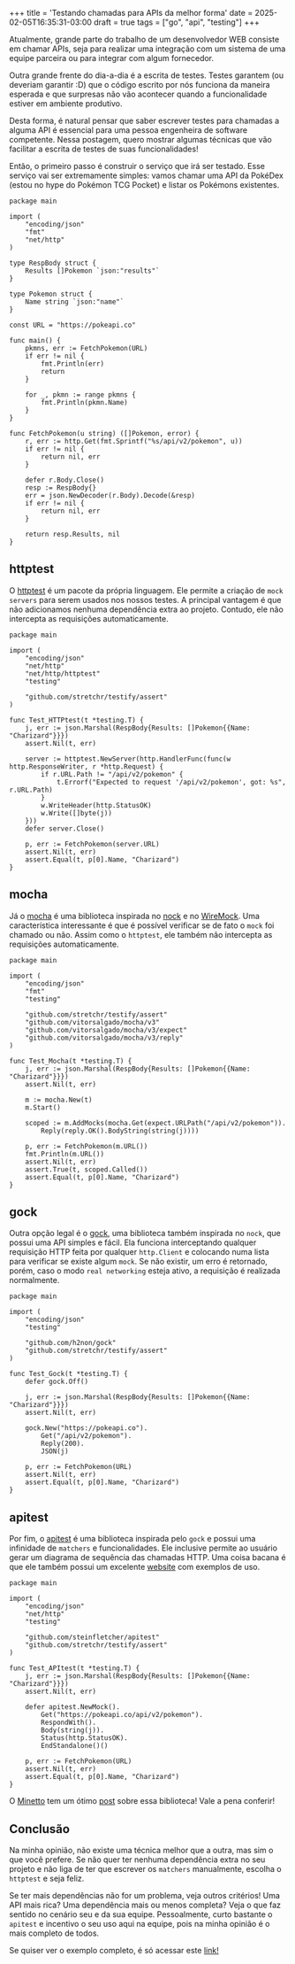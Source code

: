 +++
title = 'Testando chamadas para APIs da melhor forma'
date = 2025-02-05T16:35:31-03:00
draft = true
tags = ["go", "api", "testing"]
+++

Atualmente, grande parte do trabalho de um desenvolvedor WEB consiste em chamar APIs, seja para realizar uma integração com um sistema de uma equipe parceira ou para integrar com algum fornecedor.

Outra grande frente do dia-a-dia é a escrita de testes. Testes garantem (ou deveriam garantir :D) que o código escrito por nós funciona da maneira esperada e que surpresas não vão acontecer quando a funcionalidade estiver em ambiente produtivo.

Desta forma, é natural pensar que saber escrever testes para chamadas a alguma API é essencial para uma pessoa engenheira de software competente. Nessa postagem, quero mostrar algumas técnicas que vão facilitar a escrita de testes de suas funcionalidades!

Então, o primeiro passo é construir o serviço que irá ser testado. Esse serviço vai ser extremamente simples: vamos chamar uma API da PokéDex (estou no hype do Pokémon TCG Pocket) e listar os Pokémons existentes.

```golang
package main

import (
	"encoding/json"
	"fmt"
	"net/http"
)

type RespBody struct {
	Results []Pokemon `json:"results"`
}

type Pokemon struct {
	Name string `json:"name"`
}

const URL = "https://pokeapi.co"

func main() {
	pkmns, err := FetchPokemon(URL)
	if err != nil {
		fmt.Println(err)
		return
	}

	for _, pkmn := range pkmns {
		fmt.Println(pkmn.Name)
	}
}

func FetchPokemon(u string) ([]Pokemon, error) {
	r, err := http.Get(fmt.Sprintf("%s/api/v2/pokemon", u))
	if err != nil {
		return nil, err
	}

	defer r.Body.Close()
	resp := RespBody{}
	err = json.NewDecoder(r.Body).Decode(&resp)
	if err != nil {
		return nil, err
	}

	return resp.Results, nil
}
```

## httptest
O [httptest](https://pkg.go.dev/net/http/httptest) é um pacote da própria linguagem.  Ele permite a criação de `mock servers` para serem usados nos nossos testes. A principal vantagem é que não adicionamos nenhuma dependência extra ao projeto. Contudo, ele não intercepta as requisições automaticamente.

```golang
package main

import (
	"encoding/json"
	"net/http"
	"net/http/httptest"
	"testing"

	"github.com/stretchr/testify/assert"
)

func Test_HTTPtest(t *testing.T) {
	j, err := json.Marshal(RespBody{Results: []Pokemon{{Name: "Charizard"}}})
	assert.Nil(t, err)

	server := httptest.NewServer(http.HandlerFunc(func(w http.ResponseWriter, r *http.Request) {
		if r.URL.Path != "/api/v2/pokemon" {
			t.Errorf("Expected to request '/api/v2/pokemon', got: %s", r.URL.Path)
		}
		w.WriteHeader(http.StatusOK)
		w.Write([]byte(j))
	}))
	defer server.Close()

	p, err := FetchPokemon(server.URL)
	assert.Nil(t, err)
	assert.Equal(t, p[0].Name, "Charizard")
}
```

## mocha
Já o [mocha](https://github.com/vitorsalgado/mocha) é uma biblioteca inspirada no [nock](https://github.com/nock/nock) e no [WireMock](https://wiremock.org/). Uma característica interessante é que é possível verificar se de fato o `mock` foi chamado ou não. Assim como o `httptest`, ele também não intercepta as requisições automaticamente.

```golang
package main

import (
	"encoding/json"
	"fmt"
	"testing"

	"github.com/stretchr/testify/assert"
	"github.com/vitorsalgado/mocha/v3"
	"github.com/vitorsalgado/mocha/v3/expect"
	"github.com/vitorsalgado/mocha/v3/reply"
)

func Test_Mocha(t *testing.T) {
	j, err := json.Marshal(RespBody{Results: []Pokemon{{Name: "Charizard"}}})
	assert.Nil(t, err)

	m := mocha.New(t)
	m.Start()

	scoped := m.AddMocks(mocha.Get(expect.URLPath("/api/v2/pokemon")).
		Reply(reply.OK().BodyString(string(j))))

	p, err := FetchPokemon(m.URL())
	fmt.Println(m.URL())
	assert.Nil(t, err)
	assert.True(t, scoped.Called())
	assert.Equal(t, p[0].Name, "Charizard")
}
```

## gock
Outra opção legal é o [gock](https://github.com/h2non/gock), uma biblioteca também inspirada no `nock`, que possui uma API simples e fácil. Ela funciona interceptando qualquer requisição HTTP feita por qualquer `http.Client` e colocando numa lista para verificar se existe algum `mock`. Se não existir, um erro é retornado, porém, caso o modo `real networking` esteja ativo, a requisição é realizada normalmente. 
 
```golang
package main

import (
	"encoding/json"
	"testing"

	"github.com/h2non/gock"
	"github.com/stretchr/testify/assert"
)

func Test_Gock(t *testing.T) {
	defer gock.Off()

	j, err := json.Marshal(RespBody{Results: []Pokemon{{Name: "Charizard"}}})
	assert.Nil(t, err)

	gock.New("https://pokeapi.co").
		Get("/api/v2/pokemon").
		Reply(200).
		JSON(j)

	p, err := FetchPokemon(URL)
	assert.Nil(t, err)
	assert.Equal(t, p[0].Name, "Charizard")
}
```

## apitest
Por fim, o [apitest](https://github.com/steinfletcher/apitest) é uma biblioteca inspirada pelo `gock` e possui uma infinidade de `matchers` e funcionalidades. Ele inclusive permite ao usuário gerar um diagrama de sequência das chamadas HTTP. Uma coisa bacana é que ele também possui um excelente [website](https://apitest.dev/) com exemplos de uso.

```golang
package main

import (
	"encoding/json"
	"net/http"
	"testing"

	"github.com/steinfletcher/apitest"
	"github.com/stretchr/testify/assert"
)

func Test_APItest(t *testing.T) {
	j, err := json.Marshal(RespBody{Results: []Pokemon{{Name: "Charizard"}}})
	assert.Nil(t, err)

	defer apitest.NewMock().
		Get("https://pokeapi.co/api/v2/pokemon").
		RespondWith().
		Body(string(j)).
		Status(http.StatusOK).
		EndStandalone()()

	p, err := FetchPokemon(URL)
	assert.Nil(t, err)
	assert.Equal(t, p[0].Name, "Charizard")
}
```

O [Minetto](https://eltonminetto.dev) tem um ótimo [post](https://eltonminetto.dev/post/2020-04-10-golang-apitest/) sobre essa biblioteca! Vale a pena conferir!

## Conclusão
Na minha opinião, não existe uma técnica melhor que a outra, mas sim o que você prefere. Se não quer ter nenhuma dependência extra no seu projeto e não liga de ter que escrever os `matchers` manualmente, escolha o `httptest` e seja feliz.

Se ter mais dependências não for um problema, veja outros critérios! Uma API mais rica? Uma dependência mais ou menos completa? Veja o que faz sentido no cenário seu e da sua equipe. Pessoalmente, curto bastante o `apitest` e incentivo o seu uso aqui na equipe, pois na minha opinião é o mais completo de todos.

Se quiser ver o exemplo completo, é só acessar este [link!](https://github.com/mfbmina/golang_api_testing)
